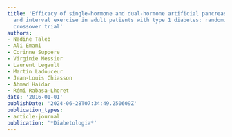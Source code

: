 ```yaml
---
title: 'Efficacy of single-hormone and dual-hormone artificial pancreas during continuous
  and interval exercise in adult patients with type 1 diabetes: randomised controlled
  crossover trial'
authors:
- Nadine Taleb
- Ali Emami
- Corinne Suppere
- Virginie Messier
- Laurent Legault
- Martin Ladouceur
- Jean-Louis Chiasson
- Ahmad Haidar
- Rémi Rabasa-Lhoret
date: '2016-01-01'
publishDate: '2024-06-28T07:34:49.250609Z'
publication_types:
- article-journal
publication: '*Diabetologia*'
---
```

